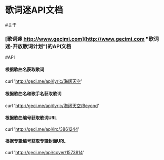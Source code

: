 # 歌词迷API文档

#关于

### [歌词迷 http://www.gecimi.com](http://www.gecimi.com "歌词迷-开放歌词计划")的API文档


#API

#### 根据歌曲名获取歌词

   curl 'http://geci.me/api/lyric/海阔天空'

#### 根据歌曲名和歌手名获取歌词

   curl 'http://geci.me/api/lyric/海阔天空/Beyond'

#### 根据歌曲编号获取歌词URL

   curl 'http://geci.me/api/lrc/3861244'

#### 根据专辑编号获取专辑封面URL

   curl 'http://geci.me/api/cover/1573814' 
